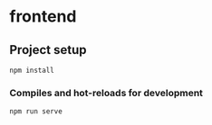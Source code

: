 # frontend

## Project setup
```
npm install
```

### Compiles and hot-reloads for development
```
npm run serve
```

